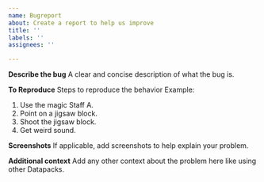 ```yaml
---
name: Bugreport
about: Create a report to help us improve
title: ''
labels: ''
assignees: ''

---
```


**Describe the bug**
A clear and concise description of what the bug is.

**To Reproduce**
Steps to reproduce the behavior Example:
1. Use the magic Staff A.
2. Point on a jigsaw block.
3. Shoot the jigsaw block.
4. Get weird sound.

**Screenshots**
If applicable, add screenshots to help explain your problem.

**Additional context**
Add any other context about the problem here like using other Datapacks.
